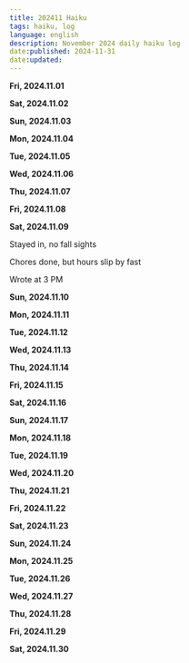 ```yaml
---
title: 202411 Haiku
tags: haiku, log
language: english
description: November 2024 daily haiku log
date:published: 2024-11-31
date:updated:
---
```


**Fri, 2024.11.01**


**Sat, 2024.11.02**


**Sun, 2024.11.03**


**Mon, 2024.11.04**


**Tue, 2024.11.05**


**Wed, 2024.11.06**


**Thu, 2024.11.07**


**Fri, 2024.11.08**


**Sat, 2024.11.09**

Stayed in, no fall sights

Chores done, but hours slip by fast

Wrote at 3 PM


**Sun, 2024.11.10**



**Mon, 2024.11.11**



**Tue, 2024.11.12**



**Wed, 2024.11.13**


**Thu, 2024.11.14**


**Fri, 2024.11.15**


**Sat, 2024.11.16**


**Sun, 2024.11.17**


**Mon, 2024.11.18**


**Tue, 2024.11.19**


**Wed, 2024.11.20**


**Thu, 2024.11.21**


**Fri, 2024.11.22**


**Sat, 2024.11.23**


**Sun, 2024.11.24**


**Mon, 2024.11.25**


**Tue, 2024.11.26**


**Wed, 2024.11.27**


**Thu, 2024.11.28**


**Fri, 2024.11.29**


**Sat, 2024.11.30**
